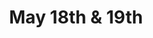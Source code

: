 ---
title: May 18th & 19th
day: 18, 19 
isDetail: false
isSummary: true
items:
  - title: Registration
    description: Sleep in a bit longer and register already on Sunday during the kickoff party. Or enjoy a freshly brewed coffee.
    time: "9:00"
  - title: "Session #1"
    description: Two Talks
    time: "10:00"
  - title: Coffee Break
    description: Make new friends while sipping good coffee or cold drinks.
    time: "11:10"
  - title: "Session #2"
    description: Two more talks
    time: "11:50"
  - title: Lunch
    description: Enjoy some great food and drink some drinks. Talk to people.
    time: "13:00"
  - title: "Session #3"
    description: What goes well after lunch? Three talks!
    time: "14:30"
  - title: Coffee Break
    description: Enjoy some great food and drink some drinks. Boost your energy with some hand-made ice cream sandwiches! 
    time: "16:15"
  - title: "Session #4"
    description: Two more talks and the day is done!
    time: "17:00"
  - title: Satellite Events
    description: If you would like to organize or host a satellite event, <a href="mailto:questions@uikonf.com">get in touch with us</a>.
    time: "19:00"     
---